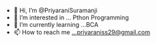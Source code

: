- 👋 Hi, I’m @PriyaraniSuramanji
- 👀 I’m interested in ... Pthon Programming
- 🌱 I’m currently learning ...BCA
- 📫 How to reach me ...priyaraniss29@gmail.com


<!---
PriyaraniSuramanji/PriyaraniSuramanji is a ✨ special ✨ repository because its `README.md` (this file) appears on your GitHub profile.
You can click the Preview link to take a look at your changes.
--->
